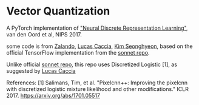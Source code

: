 # Vector Quantization

A PyTorch implementation of ["Neural Discrete Representation Learning"](https://arxiv.org/abs/1711.00937), van den Oord et al, NIPS 2017.

some code is from [Zalando](https://github.com/zalandoresearch/pytorch-vq-vae), [Lucas Caccia](https://github.com/pclucas14/vq-vae), [Kim Seonghyeon](https://github.com/rosinality/vq-vae-2-pytorch), based on the official TensorFlow implementation from the [sonnet repo](https://github.com/deepmind/sonnet/blob/master/sonnet/python/modules/nets/vqvae.py).

Unlike official [sonnet repo](https://github.com/deepmind/sonnet/blob/master/sonnet/python/modules/nets/vqvae.py), this repo uses Discretized Logistic [1], as suggested by [Lucas Caccia](https://github.com/pclucas14/vq-vae)

References:
[1] Salimans, Tim, et al. "Pixelcnn++: Improving the pixelcnn with discretized
    logistic mixture likelihood and other modifications." ICLR 2017.
    https://arxiv.org/abs/1701.05517

